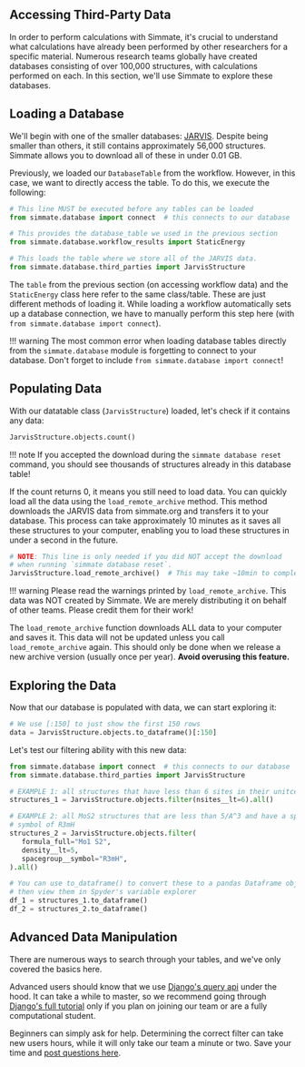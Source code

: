 ## Accessing Third-Party Data

In order to perform calculations with Simmate, it's crucial to understand what calculations have already been performed by other researchers for a specific material. Numerous research teams globally have created databases consisting of over 100,000 structures, with calculations performed on each. In this section, we'll use Simmate to explore these databases.

## Loading a Database

We'll begin with one of the smaller databases: [JARVIS](https://jarvis.nist.gov/). Despite being smaller than others, it still contains approximately 56,000 structures. Simmate allows you to download all of these in under 0.01 GB.

Previously, we loaded our `DatabaseTable` from the workflow. However, in this case, we want to directly access the table. To do this, we execute the following:

```python
# This line MUST be executed before any tables can be loaded
from simmate.database import connect  # this connects to our database

# This provides the database_table we used in the previous section
from simmate.database.workflow_results import StaticEnergy

# This loads the table where we store all of the JARVIS data.
from simmate.database.third_parties import JarvisStructure
```

The `table` from the previous section (on accessing workflow data) and the `StaticEnergy` class here refer to the same class/table. These are just different methods of loading it. While loading a workflow automatically sets up a database connection, we have to manually perform this step here (with `from simmate.database import connect`). 

!!! warning 
    The most common error when loading database tables directly from the `simmate.database` module is forgetting to connect to your database. Don't forget to include `from simmate.database import connect`!

## Populating Data

With our datatable class (`JarvisStructure`) loaded, let's check if it contains any data:

``` python
JarvisStructure.objects.count()
```

!!! note 
    If you accepted the download during the `simmate database reset` command, you should see thousands of structures already in this database table! 

If the count returns 0, it means you still need to load data. You can quickly load all the data using the `load_remote_archive` method. This method downloads the JARVIS data from simmate.org and transfers it to your database. This process can take approximately 10 minutes as it saves all these structures to your computer, enabling you to load these structures in under a second in the future.

``` python
# NOTE: This line is only needed if you did NOT accept the download
# when running `simmate database reset`.
JarvisStructure.load_remote_archive()  # This may take ~10min to complete
```

!!! warning
    Please read the warnings printed by `load_remote_archive`. This data was NOT created by Simmate. We are merely distributing it on behalf of other teams. Please credit them for their work!

The `load_remote_archive` function downloads ALL data to your computer and saves it. This data will not be updated unless you call `load_remote_archive` again. This should only be done when we release a new archive version (usually once per year). **Avoid overusing this feature.**

## Exploring the Data

Now that our database is populated with data, we can start exploring it:

``` python
# We use [:150] to just show the first 150 rows
data = JarvisStructure.objects.to_dataframe()[:150]
```

Let's test our filtering ability with this new data:

```python
from simmate.database import connect  # this connects to our database
from simmate.database.third_parties import JarvisStructure

# EXAMPLE 1: all structures that have less than 6 sites in their unitcell
structures_1 = JarvisStructure.objects.filter(nsites__lt=6).all()

# EXAMPLE 2: all MoS2 structures that are less than 5/A^3 and have a spacegroup
# symbol of R3mH
structures_2 = JarvisStructure.objects.filter(
   formula_full="Mo1 S2",
   density__lt=5,
   spacegroup__symbol="R3mH",
).all()

# You can use to_dataframe() to convert these to a pandas Dataframe object and 
# then view them in Spyder's variable explorer
df_1 = structures_1.to_dataframe()
df_2 = structures_2.to_dataframe()
```

## Advanced Data Manipulation

There are numerous ways to search through your tables, and we've only covered the basics here. 

Advanced users should know that we use [Django's query api](https://docs.djangoproject.com/en/3.2/topics/db/queries/) under the hood. It can take a while to master, so we recommend going through [Django's full tutorial](https://docs.djangoproject.com/en/4.0/) only if you plan on joining our team or are a fully computational student. 

Beginners can simply ask for help. Determining the correct filter can take new users hours, while it will only take our team a minute or two. Save your time and [post questions here](https://github.com/jacksund/simmate/discussions/categories/q-a).